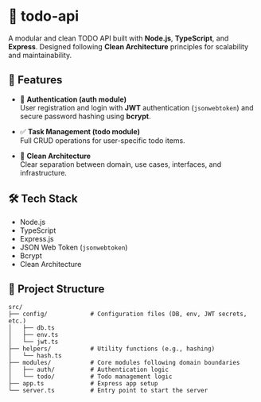 # 📝 todo-api

A modular and clean TODO API built with **Node.js**, **TypeScript**, and **Express**. Designed following **Clean Architecture** principles for scalability and maintainability.

## 🔧 Features

- 🔐 **Authentication (auth module)**  
  User registration and login with **JWT** authentication (`jsonwebtoken`) and secure password hashing using **bcrypt**.

- ✅ **Task Management (todo module)**  
  Full CRUD operations for user-specific todo items.

- 🧼 **Clean Architecture**  
  Clear separation between domain, use cases, interfaces, and infrastructure.

## 🛠️ Tech Stack

- Node.js  
- TypeScript  
- Express.js  
- JSON Web Token (`jsonwebtoken`)  
- Bcrypt  
- Clean Architecture

## 📁 Project Structure

```text
src/
├── config/            # Configuration files (DB, env, JWT secrets, etc.)
│   ├── db.ts
│   ├── env.ts
│   └── jwt.ts
├── helpers/           # Utility functions (e.g., hashing)
│   └── hash.ts
├── modules/           # Core modules following domain boundaries
│   ├── auth/          # Authentication logic
│   └── todo/          # Todo management logic
├── app.ts             # Express app setup
└── server.ts          # Entry point to start the server
```
